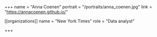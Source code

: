 +++
name = "Anna Coenen"
portrait = "/portraits/anna_coenen.jpg"
link = "https://annacoenen.github.io/"

[[organizations]]
    name = "New York Times"
    role = "Data analyst"

+++
